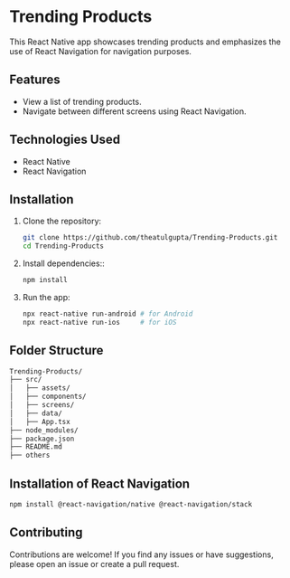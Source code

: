 # Trending Products

This React Native app showcases trending products and emphasizes the use of React Navigation for navigation purposes.

## Features

- View a list of trending products.
- Navigate between different screens using React Navigation.

## Technologies Used

- React Native
- React Navigation

## Installation

1. Clone the repository:

   ```bash
   git clone https://github.com/theatulgupta/Trending-Products.git
   cd Trending-Products

2. Install dependencies::

   ```bash
   npm install

3. Run the app:

   ```bash
   npx react-native run-android # for Android
   npx react-native run-ios     # for iOS

## Folder Structure

   ```bash
   Trending-Products/
   ├── src/
   │   ├── assets/
   │   ├── components/
   │   ├── screens/
   │   ├── data/
   │   ├── App.tsx
   ├── node_modules/
   ├── package.json
   ├── README.md
   ├── others
   ```
## Installation of React Navigation

   ```bash
   npm install @react-navigation/native @react-navigation/stack
   ```

## Contributing
   Contributions are welcome! If you find any issues or have suggestions, please open an issue or create a pull request.
